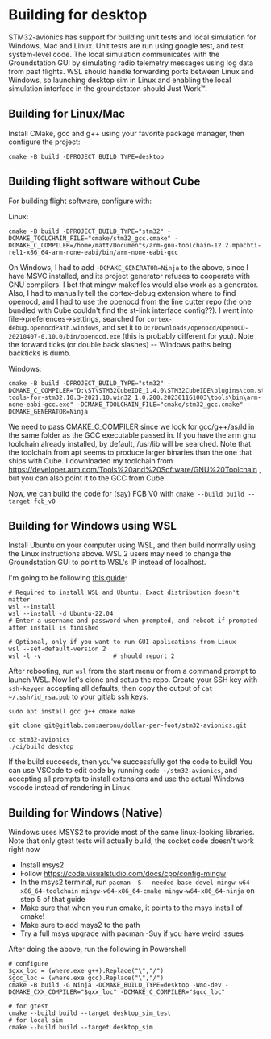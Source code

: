 # Building for desktop

STM32-avionics has support for building unit tests and local simulation for Windows, Mac and Linux. Unit tests are run using google test, and test system-level code. The local simulation communicates with the Groundstation GUI by simulating radio telemetry messages using log data from past flights. WSL should handle forwarding ports between Linux and Windows, so launching desktop sim in Linux and enabling the local simulation interface in the groundstaton should Just Work:tm:.


## Building for Linux/Mac

Install CMake, gcc and g++ using your favorite package manager, then configure the project:

```
cmake -B build -DPROJECT_BUILD_TYPE=desktop
```

## Building flight software without Cube

For building flight software, configure with:

Linux:
```
cmake -B build -DPROJECT_BUILD_TYPE="stm32" -DCMAKE_TOOLCHAIN_FILE="cmake/stm32_gcc.cmake" -DCMAKE_C_COMPILER=/home/matt/Documents/arm-gnu-toolchain-12.2.mpacbti-rel1-x86_64-arm-none-eabi/bin/arm-none-eabi-gcc
```

On Windows, I had to add `-DCMAKE_GENERATOR=Ninja` to the above, since I have MSVC installed, and its project generator refuses to cooperate with GNU compilers. I bet that mingw makefiles would also work as a generator. Also, I had to manually tell the cortex-debug extension where to find openocd, and I had to use the openocd from the line cutter repo (the one bundled with Cube couldn't find the st-link interface config??). I went into file->preferences->settings, searched for `cortex-debug.openocdPath.windows`, and set it to `D:/Downloads/openocd/OpenOCD-20210407-0.10.0/bin/openocd.exe` (this is probably different for you). Note the forward ticks (or double back slashes) -- Windows paths being backticks is dumb.

Windows:
```
cmake -B build -DPROJECT_BUILD_TYPE="stm32" -DCMAKE_C_COMPILER="D:\ST\STM32CubeIDE_1.4.0\STM32CubeIDE\plugins\com.st.stm32cube.ide.mcu.externaltools.gnu-tools-for-stm32.10.3-2021.10.win32_1.0.200.202301161003\tools\bin\arm-none-eabi-gcc.exe" -DCMAKE_TOOLCHAIN_FILE="cmake/stm32_gcc.cmake" -DCMAKE_GENERATOR=Ninja
```

We need to pass CMAKE_C_COMPILER since we look for gcc/g++/as/ld in the same folder as the GCC executable passed in. If you have the arm gnu toolchain already installed, by default, /usr/lib will be searched. Note that the toolchain from apt seems to produce larger binaries than the one that ships with Cube. I downloaded my toolchain from https://developer.arm.com/Tools%20and%20Software/GNU%20Toolchain , but you can also point it to the GCC from Cube.

Now, we can build the code for (say) FCB V0 with `cmake --build build --target fcb_v0`

## Building for Windows using WSL

Install Ubuntu on your computer using WSL, and then build normally using the Linux instructions above. WSL 2 users may need to change the Groundstation GUI to point to WSL's IP instead of localhost.

I'm going to be following [this guide](https://learn.microsoft.com/en-us/windows/wsl/install):

```
# Required to install WSL and Ubuntu. Exact distribution doesn't matter
wsl --install
wsl --install -d Ubuntu-22.04
# Enter a username and password when prompted, and reboot if prompted after install is finished

# Optional, only if you want to run GUI applications from Linux
wsl --set-default-version 2 
wsl -l -v                    # should report 2
```

After rebooting, run `wsl` from the start menu or from a command prompt to launch WSL. Now let's clone and setup the repo. Create your SSH key with `ssh-keygen` accepting all defaults, then copy the output of `cat ~/.ssh/id_rsa.pub` to [your gitlab ssh keys](https://gitlab.com/-/profile/keys).

```
sudo apt install gcc g++ cmake make

git clone git@gitlab.com:aeronu/dollar-per-foot/stm32-avionics.git

cd stm32-avionics
./ci/build_desktop
```

If the build succeeds, then you've successfully got the code to build! You can use VSCode to edit code by running `code ~/stm32-avionics`, and accepting all prompts to install extensions and use the actual Windows vscode instead of rendering in Linux. 


## Building for Windows (Native)

Windows uses MSYS2 to provide most of the same linux-looking libraries. Note that only gtest tests will actually build, the socket code doesn't work right now

- Install msys2
- Follow https://code.visualstudio.com/docs/cpp/config-mingw
- In the msys2 terminal, run `pacman -S --needed base-devel mingw-w64-x86_64-toolchain mingw-w64-x86_64-cmake mingw-w64-x86_64-ninja` on step 5 of that guide
- Make sure that when you run cmake, it points to the msys install of cmake!
- Make sure to add msys2 to the path
- Try a full msys upgrade with pacman -Suy if you have weird issues

After doing the above, run the following in Powershell

```
# configure
$gxx_loc = (where.exe g++).Replace("\","/")
$gcc_loc = (where.exe gcc).Replace("\","/")
cmake -B build -G Ninja -DCMAKE_BUILD_TYPE=desktop -Wno-dev -DCMAKE_CXX_COMPILER="$gxx_loc" -DCMAKE_C_COMPILER="$gcc_loc"

# for gtest
cmake --build build --target desktop_sim_test
# for local sim
cmake --build build --target desktop_sim
```
